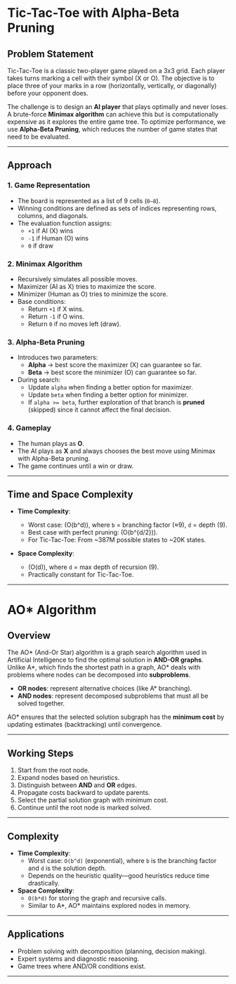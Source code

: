 # Tic-Tac-Toe with Alpha-Beta Pruning

##  Problem Statement
Tic-Tac-Toe is a classic two-player game played on a 3x3 grid. Each player takes turns marking a cell with their symbol (X or O). The objective is to place three of your marks in a row (horizontally, vertically, or diagonally) before your opponent does.  

The challenge is to design an **AI player** that plays optimally and never loses. A brute-force **Minimax algorithm** can achieve this but is computationally expensive as it explores the entire game tree. To optimize performance, we use **Alpha-Beta Pruning**, which reduces the number of game states that need to be evaluated.

---

##  Approach

### 1. **Game Representation**
- The board is represented as a list of 9 cells (`0–8`).
- Winning conditions are defined as sets of indices representing rows, columns, and diagonals.
- The evaluation function assigns:
  - `+1` if AI (X) wins
  - `-1` if Human (O) wins
  - `0` if draw

### 2. **Minimax Algorithm**
- Recursively simulates all possible moves.
- Maximizer (AI as X) tries to maximize the score.
- Minimizer (Human as O) tries to minimize the score.
- Base conditions:
  - Return `+1` if X wins.
  - Return `-1` if O wins.
  - Return `0` if no moves left (draw).

### 3. **Alpha-Beta Pruning**
- Introduces two parameters:  
  - **Alpha** → best score the maximizer (X) can guarantee so far.  
  - **Beta** → best score the minimizer (O) can guarantee so far.  
- During search:
  - Update `alpha` when finding a better option for maximizer.
  - Update `beta` when finding a better option for minimizer.
  - If `alpha >= beta`, further exploration of that branch is **pruned** (skipped) since it cannot affect the final decision.

### 4. **Gameplay**
- The human plays as **O**.
- The AI plays as **X** and always chooses the best move using Minimax with Alpha-Beta pruning.
- The game continues until a win or draw.

---

##  Time and Space Complexity

- **Time Complexity**:
  - Worst case: \(O(b^d)\), where `b` = branching factor (≈9), `d` = depth (9).
  - Best case with perfect pruning: \(O(b^{d/2})\).
  - For Tic-Tac-Toe: From ~387M possible states to ~20K states.

- **Space Complexity**:
  - \(O(d)\), where `d` = max depth of recursion (9).
  - Practically constant for Tic-Tac-Toe.

---


# AO* Algorithm

## Overview
The AO* (And-Or Star) algorithm is a graph search algorithm used in Artificial Intelligence to find the optimal solution in **AND-OR graphs**.  
Unlike A*, which finds the shortest path in a graph, AO* deals with problems where nodes can be decomposed into **subproblems**.  
- **OR nodes**: represent alternative choices (like A* branching).  
- **AND nodes**: represent decomposed subproblems that must all be solved together.  

AO* ensures that the selected solution subgraph has the **minimum cost** by updating estimates (backtracking) until convergence.

---

## Working Steps
1. Start from the root node.  
2. Expand nodes based on heuristics.  
3. Distinguish between **AND** and **OR** edges.  
4. Propagate costs backward to update parents.  
5. Select the partial solution graph with minimum cost.  
6. Continue until the root node is marked solved.  

---

## Complexity
- **Time Complexity**:  
  - Worst case: `O(b^d)` (exponential), where `b` is the branching factor and `d` is the solution depth.  
  - Depends on the heuristic quality—good heuristics reduce time drastically.  
- **Space Complexity**:  
  - `O(b*d)` for storing the graph and recursive calls.  
  - Similar to A*, AO* maintains explored nodes in memory.  

---

## Applications
- Problem solving with decomposition (planning, decision making).  
- Expert systems and diagnostic reasoning.  
- Game trees where AND/OR conditions exist.  

---
